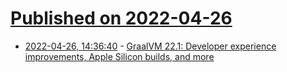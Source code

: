 # [Published on 2022-04-26](index.md)

* [2022-04-26, 14:36:40](https://news.ycombinator.com/item?id=31168001) - [GraalVM 22.1: Developer experience improvements, Apple Silicon builds, and more](https://medium.com/graalvm/graalvm-22-1-developer-experience-improvements-apple-silicon-builds-and-more-b7ac9a0f6066)
